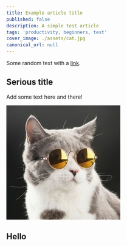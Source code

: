 ```yaml
---
title: Example article title
published: false
description: A simple test article
tags: 'productivity, beginners, test'
cover_image: ./assets/cat.jpg
canonical_url: null
---
```


Some random text with a [link](https://code.visualstudio.com).

## Serious title

Add some text here and there!

![and some pictures too](./assets/cat.jpg)

## Hello
